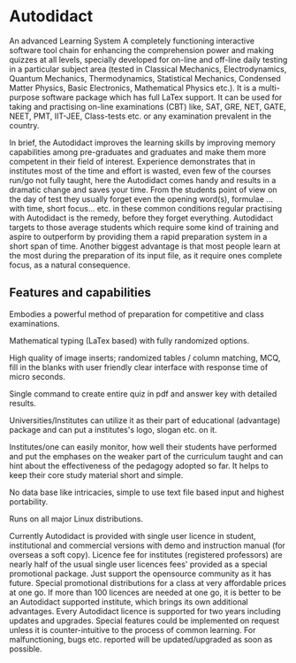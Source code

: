 # Autodidact
An advanced Learning System
A completely functioning interactive software tool chain for enhancing the comprehension power and making quizzes at all levels, specially developed for on-line and off-line daily testing in a particular subject area (tested in Classical Mechanics, Electrodynamics, Quantum Mechanics, Thermodynamics, Statistical Mechanics, Condensed Matter Physics, Basic Electronics, Mathematical Physics etc.). It is a multi-purpose software package which has full LaTex support. It can be used for taking and practising on-line examinations (CBT) like, SAT, GRE, NET, GATE, NEET, PMT, IIT-JEE, Class-tests etc. or any examination prevalent in the country. 

In brief, the Autodidact improves the learning skills by improving memory capabilities among pre-graduates and graduates and make them more competent in their field of interest. Experience demonstrates that in institutes most of the time and effort is wasted, even few of the courses run/go not fully taught, here the Autodidact comes handy and results in a dramatic change and saves your time. From the students point of view on the day of test they usually forget even the opening word(s), formulae ... with time, short focus... etc. in these common conditions regular practising with Autodidact is the remedy, before they forget everything. Autodidact targets to those average students which require some kind of training and aspire to outperform by providing them a rapid preparation system in a short span of time. Another biggest advantage is that most people learn at the most during the preparation of its input file, as it require ones complete focus, as a natural consequence.

Features and capabilities
-------------------------
Embodies a powerful method of preparation for competitive and class examinations.

Mathematical typing (LaTex based) with fully randomized options.

High quality of image inserts; randomized tables / column matching, MCQ, fill in the blanks with user friendly clear interface with response time of micro seconds.

Single command to create entire quiz in pdf and answer key with detailed results. 

Universities/Institutes can utilize it as their part of educational (advantage) package and can put a institutes's logo, slogan etc. on it.

Institutes/one can easily monitor, how well their students have performed and put the emphases on the weaker part of the curriculum taught and can hint about the effectiveness of the pedagogy adopted so far. It helps to keep their core study material short and simple.  

No data base like intricacies, simple to use text file based input and highest portability.

Runs on all major Linux distributions.

Currently Autodidact is provided with single user  licence in student, institutional and commercial versions with demo and instruction manual (for overseas a soft copy). Licence fee for institutes (registered professors) are nearly half of the usual single user licences fees' provided as a special promotional package. Just support the opensource community as it has future. Special promotional distributions for a class at very affordable prices at one go. If more than 100 licences are needed at one go, it is better to be an Autodidact supported institute, which brings its own additional advantages. Every Autodidact licence is supported for two years including updates and upgrades. Special features could be implemented on request unless it is counter-intuitive to the process of common learning. For malfunctioning, bugs etc. reported will be updated/upgraded as soon as possible. 
